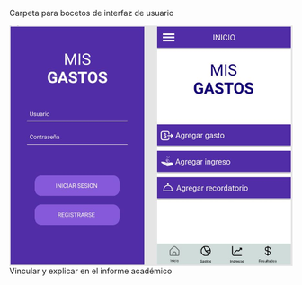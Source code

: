 Carpeta para bocetos de interfaz de usuario

<img src="docs\bocetosiu\images\inicio_y_menu.JPG"
        alt="Primer boceto inicio y menu"
        style="float: left; margin-right: 10px;" />
        
Vincular y explicar en el informe académico
